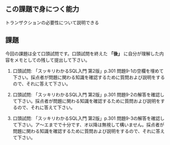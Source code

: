 ## この課題で身につく能力

トランザクションの必要性について説明できる

## 課題

今回の課題は全て口頭試問です。口頭試問を終えた **「後」** に自分が理解した内容をメモとしての残して提出して下さい。

1. 口頭試問: 「スッキリわかるSQL入門 第2版」p.301 問題9-1の空欄を埋めて下さい。採点者が問題に関わる知識を確認するために質問および説明をするので、それに答えて下さい。

2. 口頭試問: 「スッキリわかるSQL入門 第2版」p.301 問題9-2の解答を確認して下さい。採点者が問題に関わる知識を確認するために質問および説明をするので、それに答えて下さい。

3. 口頭試問: 「スッキリわかるSQL入門 第2版」p.301 問題9-3の解答を確認して下さい。ア～エまでで十分です、オ以降は無視して構いません。採点者が問題に関わる知識を確認するために質問および説明をするので、それに答えて下さい。
